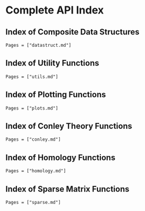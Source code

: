 # Complete API Index

## Index of Composite Data Structures

```@index
Pages = ["datastruct.md"]
```

## Index of Utility Functions

```@index
Pages = ["utils.md"]
```

## Index of Plotting Functions

```@index
Pages = ["plots.md"]
```

## Index of Conley Theory Functions

```@index
Pages = ["conley.md"]
```

## Index of Homology Functions

```@index
Pages = ["homology.md"]
```

## Index of Sparse Matrix Functions

```@index
Pages = ["sparse.md"]
```


